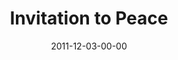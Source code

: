 ---
layout: message
category: message
series: "RSVP"
title: "Invitation to Peace"
date: 2011-12-03-00-00
message_id: 705
description: "Brian Wells talks about God's invitation to peace."
video: "http://s3.amazonaws.com/crossroads-media/messages/video/rsvp02.mp4"
video-duration: "37:21"
video-image: "http://s3.amazonaws.com/crossroads-media/images/rsvp02_still.jpg"
program: "http://s3.amazonaws.com/crossroads-media/documents/12_03-04_11Program.pdf"
audio: "http://s3.amazonaws.com/crossroads-media/messages/audio/rsvp02.mp3"
audio-duration: "37:16"
explicit: false
---